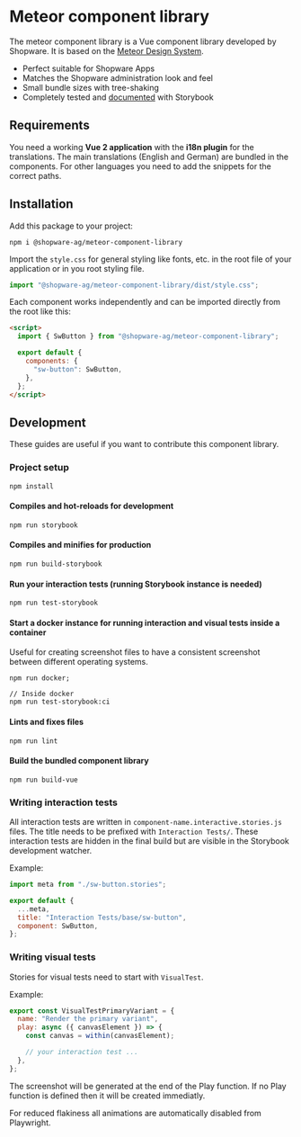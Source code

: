 # Meteor component library

The meteor component library is a Vue component library developed by Shopware. It is based on the [Meteor Design System](https://shopware.design/).

- Perfect suitable for Shopware Apps
- Matches the Shopware administration look and feel
- Small bundle sizes with tree-shaking
- Completely tested and [documented](https://shopware.github.io/meteor-component-library/) with Storybook

## Requirements

You need a working **Vue 2 application** with the **i18n plugin** for the translations. The main translations (English and German) are bundled in the components. For other languages you need to add the snippets for the correct paths.

## Installation

Add this package to your project:

```
npm i @shopware-ag/meteor-component-library
```

Import the `style.css` for general styling like fonts, etc. in the root file of your application or in you root styling file.

```js
import "@shopware-ag/meteor-component-library/dist/style.css";
```

Each component works independently and can be imported directly from the root like this:

```html
<script>
  import { SwButton } from "@shopware-ag/meteor-component-library";

  export default {
    components: {
      "sw-button": SwButton,
    },
  };
</script>
```

## Development

These guides are useful if you want to contribute this component library.

### Project setup

```
npm install
```

#### Compiles and hot-reloads for development

```
npm run storybook
```

#### Compiles and minifies for production

```
npm run build-storybook
```

#### Run your interaction tests (running Storybook instance is needed)

```
npm run test-storybook
```

#### Start a docker instance for running interaction and visual tests inside a container

Useful for creating screenshot files to have a consistent screenshot between different operating systems.

```
npm run docker;

// Inside docker
npm run test-storybook:ci
```

#### Lints and fixes files

```
npm run lint
```

#### Build the bundled component library

```
npm run build-vue
```

### Writing interaction tests

All interaction tests are written in `component-name.interactive.stories.js` files. The title needs to be prefixed with `Interaction Tests/`. These interaction tests are hidden in the final build but are visible in the Storybook development watcher.

Example:

```js
import meta from "./sw-button.stories";

export default {
  ...meta,
  title: "Interaction Tests/base/sw-button",
  component: SwButton,
};
```

### Writing visual tests

Stories for visual tests need to start with `VisualTest`.

Example:

```js
export const VisualTestPrimaryVariant = {
  name: "Render the primary variant",
  play: async ({ canvasElement }) => {
    const canvas = within(canvasElement);

    // your interaction test ...
  },
};
```

The screenshot will be generated at the end of the Play function. If no Play function is defined then it will be created immediatly.

For reduced flakiness all animations are automatically disabled from Playwright.
